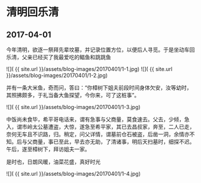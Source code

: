 清明回乐清
========================

2017-04-01
------------------------

今年清明，欲逐一祭拜先辈坟墓，并记录位置方位，以便后人寻觅。于是坐动车回乐清，父亲已经买了我最爱吃的鲳鱼和跳跳鱼

![]( {{ site.url }}/assets/blog-images/20170401/1-1.jpg)
![]( {{ site.url }}/assets/blog-images/20170401/1-2.jpg)

并有一条大米鱼，奇而问，答曰：“你樟树下姐夫前段时间身体欠安，汝等幼时，其照拂颇多，于礼当备大鱼探望，今你来，可了这桩事”。

![]( {{ site.url }}/assets/blog-images/20170401/1-3.jpg)

中饭尚未食毕，希平哥电话来，谓有急事与父商量，莫食速去。父去，少倾，急入，谓市岭太公墓遭盗，大惊，遂急至希平家，其已去昌叔家，奔至，二人已走，奈何无车且不识路，归。稍定，问父详情，谓墓前仓石被盗，后凿一洞，余情亦不知。后与父商量，事已至此，早去亦无助，了清诸事，明后天扫墓时，细探不迟。午后，遂至樟树下，拜访姐夫一家。

是时也，日朗风暖，油菜花盛，真好时光

![]( {{ site.url }}/assets/blog-images/20170401/1-4.jpg)

